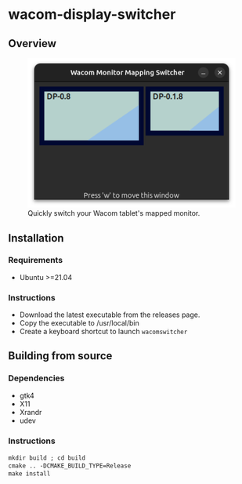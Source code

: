 # wacom-display-switcher

## Overview

<figure>
    <img src="docs/assets/window.png" alt="The application window">
    <figcaption>Quickly switch your Wacom tablet's mapped monitor.</figcaption>
</figure>

## Installation

### Requirements

- Ubuntu >=21.04

### Instructions
- Download the latest executable from the releases page.
- Copy the executable to /usr/local/bin
- Create a keyboard shortcut to launch `wacomswitcher`

## Building from source

### Dependencies

- gtk4
- X11
- Xrandr
- udev

### Instructions

```
mkdir build ; cd build
cmake .. -DCMAKE_BUILD_TYPE=Release
make install
```
